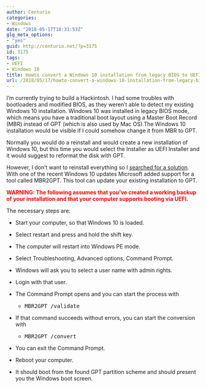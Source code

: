 ```yaml
---
author: Centurio
categories:
- Windows
date: "2018-05-17T18:31:53Z"
glg_meta_options:
- "yes"
guid: http://centurio.net/?p=3175
id: 3175
tags:
- UEFI
- Windows 10
title: Howto convert a Windows 10 installation from legacy BIOS to UEFI boot
url: /2018/05/17/howto-convert-a-windows-10-installation-from-legacy-bios-to-uefi-boot/
---
```

I&#8217;m currently trying to build a Hackintosh. I had some troubles with bootloaders and modified BIOS, as they weren&#8217;t able to detect my existing Windows 10 installation. Windows 10 was installed in legacy BIOS mode, which means you have a traditional boot layout using a Master Boot Record (MBR) instead of GPT (which is also used by Mac OS).The Windows 10 installation would be visible if I could somehow change it from MBR to GPT.

Normally you would do a reinstall and would create a new installation of Windows 10, but this time you would select the Installer as UEFI Installer and it would suggest to reformat the disk with GPT.

However, I don&#8217;t want to reinstall everything so I [searched for a solution](https://www.windows-faq.de/2017/05/26/konvertieren-von-festplatten-von-mbr-auf-gpt-bei-windows-10-mit-mbr2gpt/). With one of the recent Windows 10 updates Microsoft added support for a tool called MBR2GPT. This tool can update your existing installation to GPT.

<span style="color: #ff0000;"><strong>WARNING: The following assumes that you&#8217;ve created a working backup of your installation and that your computer supports booting via UEFI.</strong></span>

The necessary steps are:

  * Start your computer, so that Windows 10 is loaded.
  * Select restart and press and hold the shift key.
  * The computer will restart into Windows PE mode.
  * Select Troubleshooting, Advanced options, Command Prompt.
  * Windows will ask you to select a user name with admin rights.
  * Login with that user.
  * The Command Prompt opens and you can start the process with 
      * <pre class="">MBR2GPT /validate</pre>

  * If that command succeeds without errors, you can start the conversion with 
      * <pre class="">MBR2GPT /convert</pre>

  * You can exit the Command Prompt.
  * Reboot your computer.
  * It should boot from the found GPT partition scheme and should present you the Windows boot screen.

&nbsp;